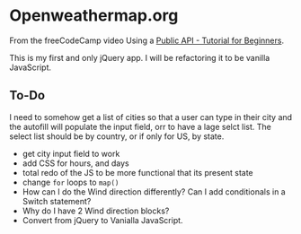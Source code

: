 # Openweathermap.org

From the freeCodeCamp video Using a [Public API - Tutorial for Beginners](https://youtu.be/BYsTrGH6B2s).

This is my first and only jQuery app. I will be refactoring it to be vanilla JavaScript.

## To-Do

I need to somehow get a list of cities so that a user can type in their city and the autofill will populate the input field, orr to have a lage selct list. The select list should be by country, or if only for US, by state.

- get city input field to work
- add CSS for hours, and days
- total redo of the JS to be more functional that its present state
- change `for` loops to `map()`
- How can I do the Wind direction differently? Can I add conditionals in a Switch statement?
- Why do I have 2 Wind direction blocks?
- Convert from jQuery to Vanialla JavaScript.
